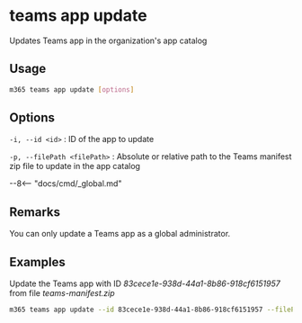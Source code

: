 # teams app update

Updates Teams app in the organization's app catalog

## Usage

```sh
m365 teams app update [options]
```

## Options

`-i, --id <id>`
: ID of the app to update

`-p, --filePath <filePath>`
: Absolute or relative path to the Teams manifest zip file to update in the app catalog

--8<-- "docs/cmd/_global.md"

## Remarks

You can only update a Teams app as a global administrator.

## Examples

Update the Teams app with ID _83cece1e-938d-44a1-8b86-918cf6151957_ from file _teams-manifest.zip_

```sh
m365 teams app update --id 83cece1e-938d-44a1-8b86-918cf6151957 --filePath ./teams-manifest.zip
```